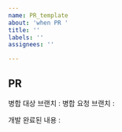 ```yaml
---
name: PR_template
about: 'when PR '
title: ''
labels: ''
assignees: ''

---
```


## PR

병합 대상 브랜치 :
병합 요청 브랜치 :

개발 완료된 내용 :
